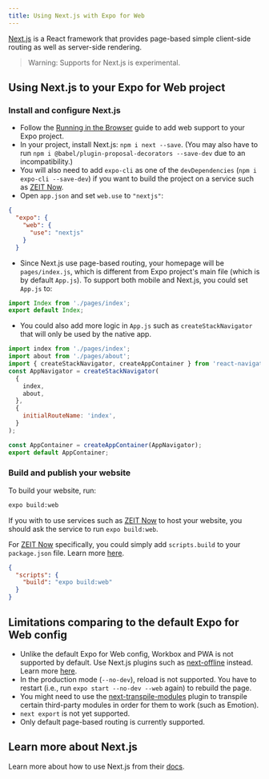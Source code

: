 ```yaml
---
title: Using Next.js with Expo for Web
---
```


[Next.js](https://nextjs.org/) is a React framework that provides page-based simple client-side routing as well as server-side rendering.

> Warning: Supports for Next.js is experimental.

## Using Next.js to your Expo for Web project

### Install and configure Next.js

- Follow the [Running in the Browser](../../introduction/running-in-the-browser) guide to add web support to your Expo project.
- In your project, install Next.js: `npm i next --save`. (You may also have to run `npm i @babel/plugin-proposal-decorators --save-dev` due to an incompatibility.)
- You will also need to add `expo-cli` as one of the `devDependencies` (`npm i expo-cli --save-dev`) if you want to build the project on a service such as [ZEIT Now](https://zeit.co/now).
- Open `app.json` and set `web.use` to `"nextjs"`:

```json
{
  "expo": {
    "web": {
      "use": "nextjs"
    }
  }
```

- Since Next.js use page-based routing, your homepage will be `pages/index.js`, which is different from Expo project's main file (which is by default `App.js`). To support both mobile and Next.js, you could set `App.js` to:

```javascript
import Index from './pages/index';
export default Index;
```

- You could also add more logic in `App.js` such as `createStackNavigator` that will only be used by the native app.

```javascript
import index from './pages/index';
import about from './pages/about';
import { createStackNavigator, createAppContainer } from 'react-navigation';
const AppNavigator = createStackNavigator(
  {
    index,
    about,
  },
  {
    initialRouteName: 'index',
  }
);

const AppContainer = createAppContainer(AppNavigator);
export default AppContainer;
```

### Build and publish your website

To build your website, run:

```bash
expo build:web
```

If you with to use services such as [ZEIT Now](https://zeit.co/now) to host your website, you should ask the service to run `expo build:web`.

For [ZEIT Now](https://zeit.co/now) specifically, you could simply add `scripts.build` to your `package.json` file. Learn more [here](https://zeit.co/guides/upgrade-to-zero-configuration#frameworks-with-zero-configuration).

```json
{
  "scripts": {
    "build": "expo build:web"
  }
}
```

## Limitations comparing to the default Expo for Web config

- Unlike the default Expo for Web config, Workbox and PWA is not supported by default. Use Next.js plugins such as [next-offline](https://github.com/hanford/next-offline) instead. Learn more [here](https://nextjs.org/features/progressive-web-apps).
- In the production mode (`--no-dev`), reload is not supported. You have to restart (i.e., run `expo start --no-dev --web` again) to rebuild the page.
- You might need to use the [next-transpile-modules](https://github.com/martpie/next-transpile-modules) plugin to transpile certain third-party modules in order for them to work (such as Emotion).
- `next export` is not yet supported.
- Only default page-based routing is currently supported.

## Learn more about Next.js

Learn more about how to use Next.js from their [docs](https://nextjs.org/docs).

